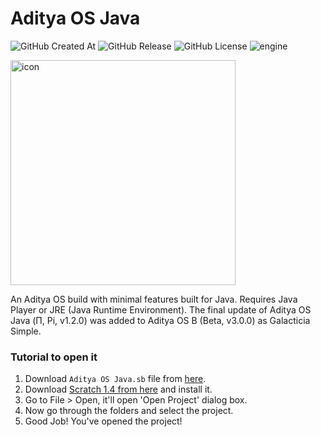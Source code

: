 # Aditya OS Java

<img alt="GitHub Created At" src="https://img.shields.io/github/created-at/AdityaOS/Aditya-OS-Java?color=%238a2be2"> <img alt="GitHub Release" src="https://img.shields.io/github/v/release/AdityaOS/Aditya-OS-Java?color=%23a9e43a"> <img alt="GitHub License" src="https://img.shields.io/github/license/AdityaOS/Aditya-OS-Java?color=blue"> <img alt="engine" src="https://img.shields.io/badge/engine-Scratch 1.4-orange">

<img src="https://github.com/AdityaOS/Aditya-OS-Java/blob/master/.github/logo.png" alt="icon" width="360">

An Aditya OS build with minimal features built for Java. Requires Java Player or JRE (Java Runtime Environment). The final update of Aditya OS Java (Π, Pi, v1.2.0) was added to Aditya OS B (Beta, v3.0.0) as Galacticia Simple.

### Tutorial to open it

1. Download `Aditya OS Java.sb` file from [here](https://github.com/AdityaOS/Aditya-OS-Java/blob/master/Aditya%20OS%20Java.sb).
2. Download [Scratch 1.4 from here](https://scratch.mit.edu/scratch_1.4) and install it.
3. Go to File > Open, it'll open 'Open Project' dialog box.
4. Now go through the folders and select the project.
5. Good Job! You've opened the project!
